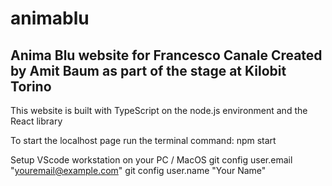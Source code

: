 # animablu
Anima Blu website for Francesco Canale
Created by Amit Baum as part of the stage at Kilobit Torino
---------------------

This website is built with TypeScript on the node.js environment and the React library

To start the localhost page run the terminal command:
npm start

Setup VScode workstation on your PC / MacOS
git config user.email "youremail@example.com"
git config user.name "Your Name"
